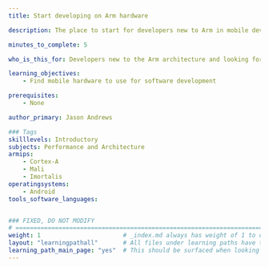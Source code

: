 ```yaml
---
title: Start developing on Arm hardware

description: The place to start for developers new to Arm in mobile development

minutes_to_complete: 5

who_is_this_for: Developers new to the Arm architecture and looking for mobile hardware.

learning_objectives:
    - Find mobile hardware to use for software development

prerequisites:
    - None

author_primary: Jason Andrews

### Tags
skilllevels: Introductory
subjects: Performance and Architecture
armips:
    - Cortex-A
    - Mali
    - Imortalis
operatingsystems:
    - Android
tools_software_languages:


### FIXED, DO NOT MODIFY
# ================================================================================
weight: 1                       # _index.md always has weight of 1 to order correctly
layout: "learningpathall"       # All files under learning paths have this same wrapper
learning_path_main_page: "yes"  # This should be surfaced when looking for related content. Only set for _index.md of learning path content.
---
```

